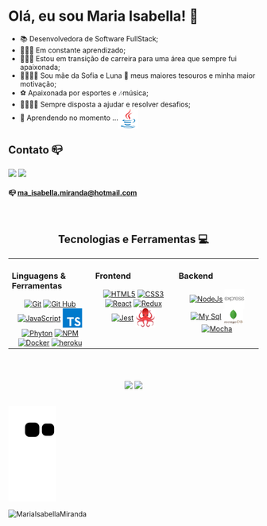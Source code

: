 # Olá, eu sou Maria Isabella! 👋

- 📚 Desenvolvedora de Software FullStack;
- 👩🏽‍🎓 Em constante aprendizado;
- 👩🏽‍💼 Estou em transição de carreira para uma área que sempre fui apaixonada;
- 👨‍👩‍👧‍👧 Sou mãe da Sofia e Luna 💞 meus maiores tesouros e minha maior motivação;
- ⚽ Apaixonada por esportes e 🎶música;
- 🤜🏽🤛🏽 Sempre disposta a ajudar e resolver desafios;
- 📕 Aprendendo no momento ...<img src="https://raw.githubusercontent.com/devicons/devicon/master/icons/java/java-original.svg" align="center" alt="Java" height="40" width="40"/>

## Contato 📪

<a rel="noreferrer noopener" target="_blank" href="https://www.linkedin.com/in/maria-isabella-miranda/"><img style="max-width: 100%" src="https://img.shields.io/badge/LinkedIn-0077B5?style=for-the-badge&logo=linkedin&logoColor=white"></a>
<a rel="noreferrer noopener" target="_blank" href="https://api.whatsapp.com/send?phone=5516992822253"><img style="max-width: 100%" src="https://img.shields.io/badge/Whatsapp-25D366?style=for-the-badge&logo=whatsapp&logoColor=white"></a>

#### 📪 ma_isabella.miranda@hotmail.com
<br>

<h2 align="center">Tecnologias e Ferramentas 💻</h2>
<table align="center"><tr><td valign="top" width="33%">


### Linguagens & Ferramentas
<div align="center">  
<a href="https://git-scm.com/" target="_blank" rel="noreferrer"><img align="center" alt="Git" height="40" width="40" src="https://cdn.jsdelivr.net/gh/devicons/devicon/icons/git/git-original.svg" /></a>
 <a href="https://github.com/" target="_blank" rel="noreferrer"><img align="center" alt="Git Hub" height="40" width="40" src="https://cdn.jsdelivr.net/gh/devicons/devicon/icons/github/github-original.svg" /></a>
 <a href="https://www.w3schools.com/js/default.asp" target="_blank" rel="noreferrer"><img align="center" alt="JavaScript" height="40" width="40" src="https://cdn.jsdelivr.net/gh/devicons/devicon/icons/javascript/javascript-original.svg"/></a>
  <a href="https://www.typescriptlang.org/" target="_blank" rel="noreferrer"><img align="center" alt="Ts" height="40" width="40" src="https://raw.githubusercontent.com/devicons/devicon/master/icons/typescript/typescript-original.svg" alt=" texto datilografado"/></a>
 <a href="https://www.python.org/" target="_blank" rel="noreferrer"><img align="center" alt="Phyton" height="40" width="40" src="https://cdn.jsdelivr.net/gh/devicons/devicon/icons/python/python-original.svg"></a>
 <a href="https://www.npmjs.com/" target="_blank" rel="noreferrer"><img align="center" alt="NPM" height="40" width="40" src="https://cdn.jsdelivr.net/gh/devicons/devicon/icons/npm/npm-original-wordmark.svg" /><a/>
  <a href="https://www.docker.com/" target="_blank" rel="noreferrer"><img align="center" alt="Docker" height="40" width="40" src="https://cdn.jsdelivr.net/gh/devicons/devicon/icons/docker/docker-original.svg" /></a>
  <a href="https://www.heroku.com/" target="_blank" rel="noreferrer"><img align="center" alt="heroku" height="30" width="40" src="https://www.vectorlogo.zone/logos/heroku/heroku-icon.svg"></a>
</div>
 
 </td><td valign="top" width="33%">
 
 
### Frontend  
<div align="center">  
 <a href="https://www.w3schools.com/html/default.asp" target="_blank" rel="noreferrer"><img align="center" alt="HTML5" height="40" width="40" src="https://cdn.jsdelivr.net/gh/devicons/devicon/icons/html5/html5-original.svg"></a>
 <a href="https://www.w3schools.com/css/" target="_blank" rel="noreferrer"><img align="center" alt="CSS3" height="40" width="40" src="https://cdn.jsdelivr.net/gh/devicons/devicon/icons/css3/css3-original.svg"></a>
 <a href="https://pt-br.reactjs.org/" target="_blank" rel="noreferrer"><img align="center" alt="React" height="40" width="40" src="https://cdn.jsdelivr.net/gh/devicons/devicon/icons/react/react-original.svg"></a>
 <a href="https://redux.js.org/" target="_blank" rel="noreferrer"><img align="center" alt="Redux" height="40" width="40" src="https://cdn.jsdelivr.net/gh/devicons/devicon/icons/redux/redux-original.svg"></a>
 <a href="https://jestjs.io/pt-BR/" target="_blank" rel="noreferrer"><img align="center" alt="Jest" height="40" width="40" src="https://cdn.jsdelivr.net/gh/devicons/devicon/icons/jest/jest-plain.svg"></a>
 <a href="https://testing-library.com/docs/react-testing-library/intro/" target="_blank" rel="noreferrer"><img align="center" alt="Testing Library" height="40" width="40" src="https://raw.githubusercontent.com/testing-library/dom-testing-library/main/other/octopus.png"></a>
</div>

</td><td valign="top" width="33%">



### Backend
<div align="center">  
<a href="https://nodejs.org/en/" target="_blank" rel="noreferrer"><img align="center" alt="NodeJs" height="40" width="40" src="https://cdn.jsdelivr.net/gh/devicons/devicon/icons/nodejs/nodejs-original.svg" /></a>
  <a href="https://expressjs.com/pt-br/" target="_blank" rel="noreferrer"><img align="center" alt="Express" height="40" width="40" src="https://raw.githubusercontent.com/devicons/devicon/master/icons/express/express-original-wordmark.svg" alt="express" width="32" height="32"/></a>
 <a href="https://www.mysql.com/" target="_blank" rel="noreferrer"><img align="center" alt="My Sql" height="40" width="40" src="https://cdn.jsdelivr.net/gh/devicons/devicon/icons/mysql/mysql-original.svg" /></a>
  <a href="https://www.mongodb.com/" target="_blank" rel="noreferrer"><img align="center" alt="MongoDb" height="30" width="40" src="https://raw.githubusercontent.com/devicons/devicon/master/icons/mongodb/mongodb-original-wordmark.svg"></a>
 <a href="https://mochajs.org/" target="_blank" rel="noreferrer"><img align="center" alt="Mocha" height="40" width="40" src="https://www.vectorlogo.zone/logos/mochajs/mochajs-icon.svg" alt="mocha" width="32" height="32"/></a>
</div>

</table> 

<br>
<br>
<br>

<div align="center">
  <img height="180em" src="https://github-readme-stats.vercel.app/api?username=MariaIsabellaMiranda&show_icons=true&theme=dracula&include_all_commits=true&count_private=true"/>
  <img height="180em" src="https://github-readme-stats.vercel.app/api/top-langs/?username=MariaIsabellaMiranda&layout=compact&langs_count=10&theme=dracula"/>

  <!-- TEMAS: dark, radical, merko, gruvbox, tokyonight, onedark, cobalt, synthwave, highcontrast, dracula -->
</div>
<br>

![Snake animation](https://github.com/MariaIsabellaMiranda/MariaIsabellaMiranda/blob/output/github-contribution-grid-snake.svg)

<p align="left"> <img src="https://komarev.com/ghpvc/?username=MariaIsabellaMiranda&label=Profile%20views&color=0e75b6&style=flat" alt="MariaIsabellaMiranda" /> </p>
